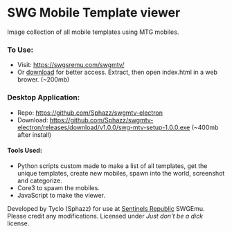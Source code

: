 # SWG Mobile Template viewer

Image collection of all mobile templates using MTG mobiles.

### To Use:
- Visit: https://swgsremu.com/swgmtv/
- Or [download](https://github.com/Sphazz/swgmtv/archive/master.zip) for better access. Extract, then open index.html in a web brower. (~200mb)

### Desktop Application:
 - Repo: https://github.com/Sphazz/swgmtv-electron
 - Download: https://github.com/Sphazz/swgmtv-electron/releases/download/v1.0.0/swg-mtv-setup-1.0.0.exe (~400mb after install)

#### Tools Used:
- Python scripts custom made to make a list of all templates, get the unique templates, create new mobiles, spawn into the world, screenshot and categorize.
- Core3 to spawn the mobiles.
- JavaScript to make the viewer.

Developed by Tyclo (Sphazz) for use at [Sentinels Republic](https://swgsremu.com/) SWGEmu. Please credit any modifications. Licensed under *Just don't be a dick* license.

